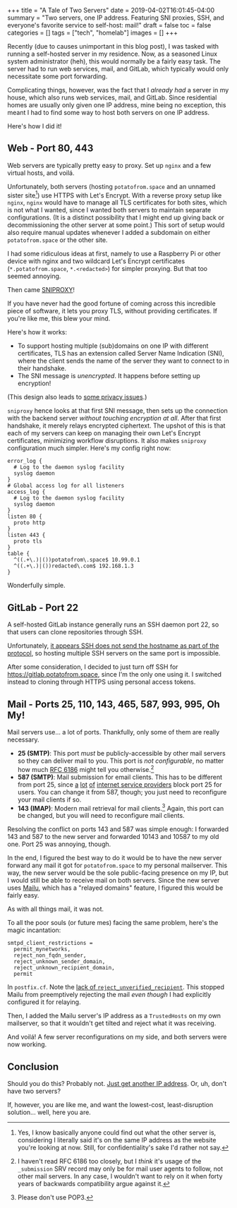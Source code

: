 +++
title = "A Tale of Two Servers"
date = 2019-04-02T16:01:45-04:00
summary = "Two servers, one IP address. Featuring SNI proxies, SSH, and everyone's favorite service to self-host: mail!"
draft = false
toc = false
categories = []
tags = ["tech", "homelab"]
images = []
+++

Recently (due to causes unimportant in this blog post), I was tasked with running a self-hosted server in my residence. Now, as a seasoned Linux system administrator (heh), this would normally be a fairly easy task. The server had to run web services, mail, and GitLab, which typically would only necessitate some port forwarding.

Complicating things, however, was the fact that I _already had_ a server in my house, which also runs web services, mail, and GitLab. Since residential homes are usually only given one IP address, mine being no exception, this meant I had to find some way to host both servers on one IP address.

Here's how I did it!

## Web - Port 80, 443

Web servers are typically pretty easy to proxy. Set up `nginx` and a few virtual hosts, and voilá.

Unfortunately, both servers (hosting `potatofrom.space` and an unnamed sister site[^1]) use HTTPS with Let's Encrypt. With a reverse proxy setup like `nginx`, `nginx` would have to manage all TLS certificates for both sites, which is not what I wanted, since I wanted both servers to maintain separate configurations. (It is a distinct possibility that I might end up giving back or decommissioning the other server at some point.) This sort of setup would also require manual updates whenever I added a subdomain on either `potatofrom.space` or the other site.

I had some ridiculous ideas at first, namely to use a Raspberry Pi or other device with nginx and two wildcard Let's Encrypt certificates (`*.potatofrom.space`, `*.<redacted>`) for simpler proxying. But that too seemed annoying.

Then came [SNIPROXY](https://github.com/dlundquist/sniproxy)!

If you have never had the good fortune of coming across this incredible piece of software, it lets you proxy TLS, without providing certificates. If you're like me, this blew your mind.

Here's how it works:

- To support hosting multiple (sub)domains on one IP with different certificates, TLS has an extension called Server Name Indication (SNI), where the client sends the name of the server they want to connect to in their handshake.
- The SNI message is _unencrypted_. It happens before setting up encryption!

(This design also leads to [some privacy issues](https://blog.cloudflare.com/esni/).)

`sniproxy` hence looks at that first SNI message, then sets up the connection with the backend server _without touching encryption at all_. After that first handshake, it merely relays encrypted ciphertext. The upshot of this is that each of my servers can keep on managing their own Let's Encrypt certificates, minimizing workflow disruptions. It also makes `sniproxy` configuration much simpler. Here's my config right now:

```
error_log {
  # Log to the daemon syslog facility
  syslog daemon
}
# Global access log for all listeners
access_log {
  # Log to the daemon syslog facility
  syslog daemon
}
listen 80 {
  proto http
}
listen 443 {
  proto tls
}
table {
  ^((.+\.)|())potatofrom\.space$ 10.99.0.1
  ^((.+\.)|())redacted\.com$ 192.168.1.3
}
```

Wonderfully simple.

## GitLab - Port 22

A self-hosted GitLab instance generally runs an SSH daemon port 22, so that users can clone repositories through SSH.

Unfortunately, [it appears SSH does not send the hostname as part of the protocol](https://serverfault.com/questions/34552/is-there-a-name-based-virtual-host-ssh-reverse-proxy), so hosting multiple SSH servers on the same port is impossible.

After some consideration, I decided to just turn off SSH for https://gitlab.potatofrom.space, since I'm the only one using it. I switched instead to cloning through HTTPS using personal access tokens.

## Mail - Ports 25, 110, 143, 465, 587, 993, 995, Oh My!

Mail servers use... a lot of ports. Thankfully, only some of them are really necessary.

- **25 (SMTP)**: This port _must_ be publicly-accessible by other mail servers so they can deliver mail to you. This port is _not configurable_, no matter how much [RFC 6186](https://tools.ietf.org/html/rfc6186) might tell you otherwise.[^2]
- **587 (SMTP)**: Mail submission for email clients. This has to be different from port 25, since [a][1] [lot][2] [of][3] [internet service providers][4] block port 25 for users. You can change it from 587, though; you just need to reconfigure your mail clients if so.
- **143 (IMAP)**: Modern mail retrieval for mail clients.[^3] Again, this port can be changed, but you will need to reconfigure mail clients.

[1]: https://forums.att.com/t5/AT-T-Internet-Features/Unblock-port-25/td-p/4343420
[2]: https://forums.verizon.com/t5/Verizon-net-Email/Verizon-is-blocking-TCP-port-25/td-p/851629
[3]: https://community.cisco.com/t5/routing/block-outbound-port-25/td-p/1198091
[4]: https://www.xfinity.com/support/articles/email-port-25-no-longer-supported

Resolving the conflict on ports 143 and 587 was simple enough: I forwarded 143 and 587 to the new server and forwarded 10143 and 10587 to my old one. Port 25 was annoying, though.

In the end, I figured the best way to do it would be to have the new server forward any mail it got for `potatofrom.space` to my personal mailserver. This way, the new server would be the sole public-facing presence on my IP, but I would still be able to receive mail on both servers. Since the new server uses [Mailu](https://mailu.io), which has a "relayed domains" feature, I figured this would be fairly easy.

As with all things mail, it was not.

To all the poor souls (or future mes) facing the same problem, here's the magic incantation:

```
smtpd_client_restrictions =
  permit_mynetworks,
  reject_non_fqdn_sender,
  reject_unknown_sender_domain,
  reject_unknown_recipient_domain,
  permit
```

In `postfix.cf`. Note the [lack of `reject_unverified_recipient`](https://github.com/Mailu/Mailu/blob/94e42c9b520557387520622306af0a23458a0ccb/core/postfix/conf/main.cf#L93). This stopped Mailu from preemptively rejecting the mail _even though_ I had explicitly configured it for relaying.

Then, I added the Mailu server's IP address as a `TrustedHosts` on my own mailserver, so that it wouldn't get tilted and reject what it was receiving.

And voilá! A few server reconfigurations on my side, and both servers were now working.

## Conclusion

Should you do this? Probably not. [Just get another IP address](https://www.verizon.com/business). Or, uh, don't have two servers?

If, however, you are like me, and want the lowest-cost, least-disruption solution... well, here you are.

[^1]: Yes, I know basically anyone could find out what the other server is, considering I literally said it's on the same IP address as the website you're looking at now. Still, for confidentiality's sake I'd rather not say.
[^2]: I haven't read RFC 6186 too closely, but I _think_ it's usage of the `_submission` SRV record may only be for mail user agents to follow, not other mail servers. In any case, I wouldn't want to rely on it when forty years of backwards compatibility argue against it.
[^3]: Please don't use POP3.
